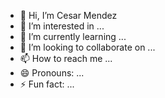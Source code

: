 - 👋 Hi, I’m Cesar Mendez
- 👀 I’m interested in ...
- 🌱 I’m currently learning ...
- 💞 I’m looking to collaborate on ...
- 📫 How to reach me ...
- 😄 Pronouns: ...
- ⚡ Fun fact: ...


<!---
CesarMendezz/CesarMendezz is a ✨ special ✨ repository because its `README.md` (this file) appears on your GitHub profile.
You can click the Preview link to take a look at your changes.
--->
